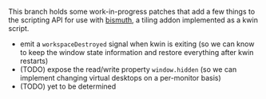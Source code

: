 This branch holds some work-in-progress patches that add a few things to the scripting API for use with [bismuth](https://github.com/benemorius/bismuth), a tiling addon implemented as a kwin script.

* emit a `workspaceDestroyed` signal when kwin is exiting (so we can know to keep the window state information and restore everything after kwin restarts)
* (TODO) expose the read/write property `window.hidden` (so we can implement changing virtual desktops on a per-monitor basis)
* (TODO) yet to be determined
